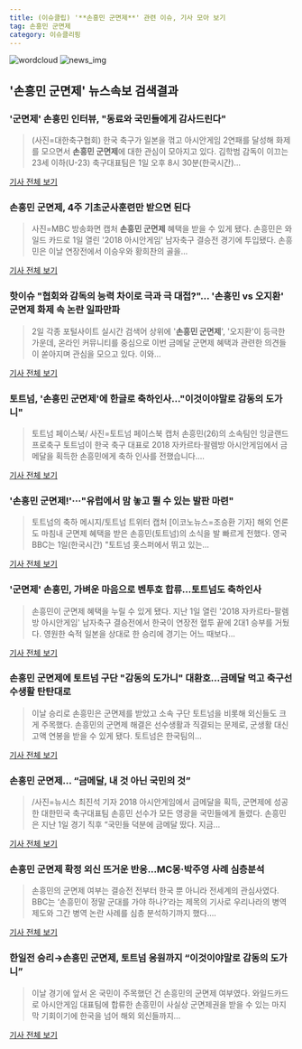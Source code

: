```yaml
---
title: (이슈클립) '**손흥민 군면제**' 관련 이슈, 기사 모아 보기
tag: 손흥민 군면제
category: 이슈클리핑
---
```

![wordcloud](https://s3.ap-northeast-2.amazonaws.com/lyrics101-wordcloud/2018-09-02-1535854779.png)
![news_img](https://user-images.githubusercontent.com/42597476/44507050-1206f400-a6e4-11e8-8d98-7ffbfebb353f.png)
## **'**손흥민 군면제**'** 뉴스속보 검색결과
### '군면제' 손흥민 인터뷰, "동료와 국민들에게 감사드린다"

>(사진=대한축구협회) 한국 축구가 일본을 꺾고 아시안게임 2연패를 달성해 화제를 모으면서 **손흥민 군면제**에 대한 관심이 모아지고 있다. 김학범 감독이 이끄는 23세 이하(U-23) 축구대표팀은 1일 오후 8시 30분(한국시간)...

<a href="http://www.anewsa.com/detail.php?number=1364855&thread=06r02" target="_blank">기사 전체 보기</a>

### **손흥민 군면제**, 4주 기초군사훈련만 받으면 된다

>사진=MBC 방송화면 캡처 **손흥민 군면제** 혜택을 받을 수 있게 됐다. 손흥민은 와일드 카드로 1일 열린 '2018 아시안게임' 남자축구 결승전 경기에 투입됐다. 손흥민은 이날 연장전에서 이승우와 황희찬의 골을...

<a href="http://www.gukjenews.com/news/articleView.html?idxno=984396" target="_blank">기사 전체 보기</a>

### 핫이슈 "협회와 감독의 능력 차이로 극과 극 대접?"... '손흥민 vs 오지환' 군면제 화제 속 논란 일파만파

>2일 각종 포털사이트 실시간 검색어 상위에 '**손흥민 군면제**', '오지환'이 등극한 가운데, 온라인 커뮤니티를 중심으로 이번 금메달 군면제 혜택과 관련한 의견들이 쏟아지며 관심을 모으고 있다. 이와...

<a href="http://www.kns.tv/news/articleView.html?idxno=465399" target="_blank">기사 전체 보기</a>

### 토트넘, '**손흥민 군면제**'에 한글로 축하인사…"이것이야말로 감동의 도가니"

>토트넘 페이스북/ 사진=토트넘 페이스북 캡처 손흥민(26)의 소속팀인 잉글랜드 프로축구 토트넘이 한국 축구 대표로 2018 자카르타·팔렘방 아시안게임에서 금메달을 획득한 손흥민에게 축하 인사를 전했습니다....

<a href="http://mbn.mk.co.kr/pages/news/newsView.php?category=mbn00011&news_seq_no=3624538" target="_blank">기사 전체 보기</a>

### '**손흥민 군면제**!'···"유럽에서 맘 놓고 뛸 수 있는 발판 마련"

>토트넘의 축하 메시지/토트넘 트위터 캡처 [이코노뉴스=조승환 기자] 해외 언론도 마침내 군면제 혜택을 받은 손흥민(토트넘)의 소식을 발 빠르게 전했다. 영국 BBC는 1일(한국시간) "토트넘 홋스퍼에서 뛰고 있는...

<a href="http://www.econonews.co.kr/news/articleView.html?idxno=34755" target="_blank">기사 전체 보기</a>

### '군면제' 손흥민, 가벼운 마음으로 벤투호 합류…토트넘도 축하인사

>손흥민이 군면제 혜택을 누릴 수 있게 됐다. 지난 1일 열린 '2018 자카르타-팔렘방 아시안게임' 남자축구 결승전에서 한국이 연장전 혈투 끝에 2대1 승부를 거뒀다. 영원한 숙적 일본을 상대로 한 승리에 경기는 어느 때보다...

<a href="http://www.slist.kr/news/articleView.html?idxno=44329" target="_blank">기사 전체 보기</a>

### **손흥민 군면제**에 토트넘 구단 "감동의 도가니" 대환호…금메달 먹고 축구선수생활 탄탄대로

>이날 승리로 손흥민은 군면제를 받았고 소속 구단 토트넘을 비롯해 외신들도 크게 주목했다. 손흥민의 군면제 해결은 선수생활과 직결되는 문제로, 군생활 대신 고액 연봉을 받을 수 있게 됐다. 토트넘은 한국팀의...

<a href="http://www.g-enews.com/ko-kr/news/article/news_all/201809020945112616e8b8a793f7_1/article.html" target="_blank">기사 전체 보기</a>

### **손흥민 군면제**… “금메달, 내 것 아닌 국민의 것”

>/사진=뉴시스 최진석 기자 2018 아시안게임에서 금메달을 획득, 군면제에 성공한 대한민국 축구대표팀 손흥민 선수가 모든 영광을 국민들에게 돌렸다. 손흥민은 지난 1일 경기 직후 “국민들 덕분에 금메달 땄다. 지금...

<a href="http://moneys.mt.co.kr/news/mwView.php?no=2018090210048026151" target="_blank">기사 전체 보기</a>

### **손흥민 군면제** 확정 외신 뜨거운 반응...MC몽·박주영 사례 심층분석

>손흥민의 군면제 여부는 결승전 전부터 한국 뿐 아니라 전세계의 관심사였다. BBC는 ‘손흥민이 정말 군대를 가야 하나?’라는 제목의 기사로 우리나라의 병역 제도와 그간 병역 논란 사례를 심층 분석하기까지 했다....

<a href="http://www.kookje.co.kr/news2011/asp/newsbody.asp?code=0600&key=20180902.99099000185" target="_blank">기사 전체 보기</a>

### 한일전 승리→**손흥민 군면제**, 토트넘 응원까지 “이것이야말로 감동의 도가니”

>이날 경기에 앞서 온 국민이 주목했던 건 손흥민의 군면제 여부였다. 와일드카드로 아시안게임 대표팀에 합류한 손흥민이 사실상 군면제권을 받을 수 있는 마지막 기회이기에 한국을 넘어 해외 외신들까지...

<a href="http://chicnews.mk.co.kr/article.php?aid=1535847366209566018" target="_blank">기사 전체 보기</a>


